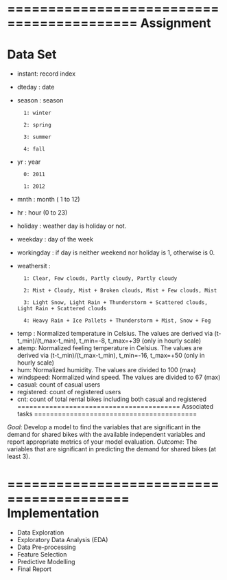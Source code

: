 
==========================================
Assignment
==========================================



Data Set
=========================================

- instant: record index
- dteday : date
- season : season 

        1: winter
                
        2: spring
        
        3: summer
        
        4: fall
- yr : year 
        
        0: 2011
        
        1: 2012
- mnth : month ( 1 to 12)
- hr : hour (0 to 23)
- holiday : weather day is holiday or not.
- weekday : day of the week
- workingday : if day is neither weekend nor holiday is 1, otherwise is 0.
+ weathersit :

        1: Clear, Few clouds, Partly cloudy, Partly cloudy
 
        2: Mist + Cloudy, Mist + Broken clouds, Mist + Few clouds, Mist
 
        3: Light Snow, Light Rain + Thunderstorm + Scattered clouds, Light Rain + Scattered clouds
 
        4: Heavy Rain + Ice Pallets + Thunderstorm + Mist, Snow + Fog
- temp : Normalized temperature in Celsius. The values are derived via (t-t_min)/(t_max-t_min), t_min=-8, t_max=+39 (only in hourly scale)
- atemp: Normalized feeling temperature in Celsius. The values are derived via (t-t_min)/(t_max-t_min), t_min=-16, t_max=+50 (only in hourly scale)
- hum: Normalized humidity. The values are divided to 100 (max)
- windspeed: Normalized wind speed. The values are divided to 67 (max)
- casual: count of casual users
- registered: count of registered users
- cnt: count of total rental bikes including both casual and registered
=========================================
Associated tasks
=========================================

*Goal*:
Develop a model to find the variables that are significant in the demand for shared bikes with the available independent variables and report appropriate metrics of your model evaluation.
*Outcome*:
The variables that are significant in predicting the demand for shared bikes (at least 3).


=========================================
Implementation
=========================================
- Data Exploration
- Exploratory Data Analysis (EDA)
- Data Pre-processing
- Feature Selection
- Predictive Modelling
- Final Report 

